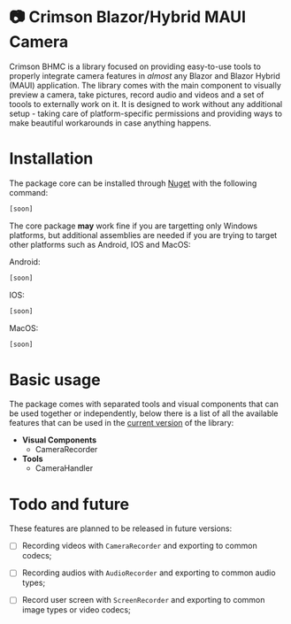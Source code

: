 ﻿# 📷 Crimson Blazor/Hybrid MAUI Camera
 
Crimson BHMC is a library focused on providing easy-to-use tools to properly integrate camera features in *almost* any Blazor and Blazor Hybrid (MAUI) application.
The library comes with the main component to visually preview a camera, take pictures, record audio and videos and a set of toools to
externally work on it. It is designed to work without any additional setup - taking care of platform-specific permissions and providing
ways to make beautiful workarounds in case anything happens.

# Installation

The package core can be installed through [Nuget](#soon) with the following command:

```bash
[soon]
```

The core package **may** work fine if you are targetting only Windows platforms, but additional assemblies are needed if you are trying to target other platforms
such as Android, IOS and MacOS:


Android:
```bash
[soon]
```

IOS:
```bash
[soon]
```

MacOS:
```bash
[soon]
```

# Basic usage

The package comes with separated tools and visual components that can be used together or independently, below there is a list of all the available features
that can be used in the [current version](#soon) of the library:

- **Visual Components**
	- CameraRecorder
- **Tools**
	- CameraHandler

# Todo and future

These features are planned to be released in future versions:

- [ ] Recording videos with `CameraRecorder` and exporting to common codecs;
- [ ] Recording audios with `AudioRecorder` and exporting to common audio types;
- [ ] Record user screen with `ScreenRecorder` and exporting to common image types or video codecs;



